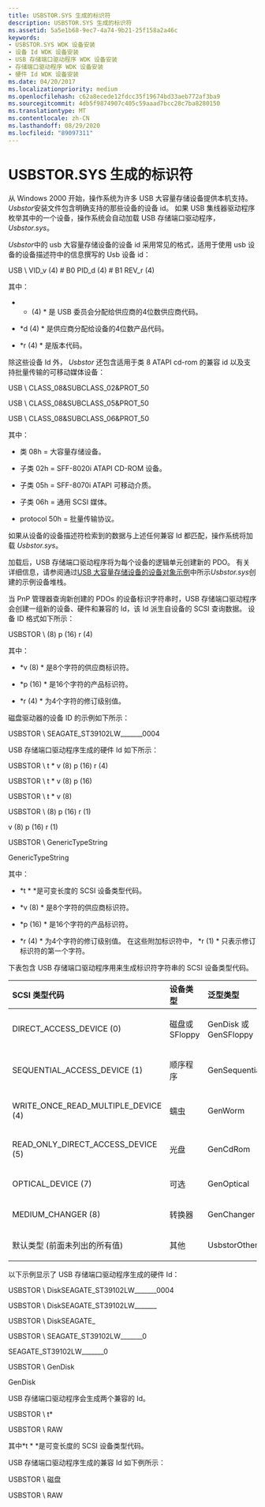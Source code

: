 ```yaml
---
title: USBSTOR.SYS 生成的标识符
description: USBSTOR.SYS 生成的标识符
ms.assetid: 5a5e1b68-9ec7-4a74-9b21-25f158a2a46c
keywords:
- USBSTOR.SYS WDK 设备安装
- 设备 Id WDK 设备安装
- USB 存储端口驱动程序 WDK 设备安装
- 存储端口驱动程序 WDK 设备安装
- 硬件 Id WDK 设备安装
ms.date: 04/20/2017
ms.localizationpriority: medium
ms.openlocfilehash: c62a8ecede12fdcc35f19674bd33aeb772af3ba9
ms.sourcegitcommit: 4db5f9874907c405c59aaad7bcc28c7ba8280150
ms.translationtype: MT
ms.contentlocale: zh-CN
ms.lasthandoff: 08/29/2020
ms.locfileid: "89097311"
---
```

# <a name="identifiers-generated-by-usbstorsys"></a>USBSTOR.SYS 生成的标识符





从 Windows 2000 开始，操作系统为许多 USB 大容量存储设备提供本机支持。 *Usbstor*安装文件包含明确支持的那些设备的设备 id。 如果 USB 集线器驱动程序枚举其中的一个设备，操作系统会自动加载 USB 存储端口驱动程序， *Usbstor.sys*。

*Usbstor*中的 usb 大容量存储设备的设备 id 采用常见的格式，适用于使用 usb 设备的设备描述符中的信息撰写的 Usb 设备 id：

USB \\ VID_v (4) # B0 PID_d (4) # B1 REV_r (4) 

其中：

-   * (4) * 是 USB 委员会分配给供应商的4位数供应商代码。

-   *d (4) * 是供应商分配给设备的4位数产品代码。

-   *r (4) * 是版本代码。

除这些设备 Id 外， *Usbstor* 还包含适用于类 8 ATAPI cd-rom 的兼容 id 以及支持批量传输的可移动媒体设备：

USB \\ CLASS_08&SUBCLASS_02&PROT_50

USB \\ CLASS_08&SUBCLASS_05&PROT_50

USB \\ CLASS_08&SUBCLASS_06&PROT_50

其中：

-   类 08h = 大容量存储设备。

-   子类 02h = SFF-8020i ATAPI CD-ROM 设备。

-   子类 05h = SFF-8070i ATAPI 可移动介质。

-   子类 06h = 通用 SCSI 媒体。

-   protocol 50h = 批量传输协议。

如果从设备的设备描述符检索到的数据与上述任何兼容 Id 都匹配，操作系统将加载 *Usbstor.sys*。

加载后，USB 存储端口驱动程序将为每个设备的逻辑单元创建新的 PDO。 有关详细信息，请参阅通过[USB 大容量存储设备的设备对象示例](../storage/device-object-example-for-a-usb-mass-storage-device.md)中所示*Usbstor.sys*创建的示例设备堆栈。

当 PnP 管理器查询新创建的 PDOs 的设备标识字符串时，USB 存储端口驱动程序会创建一组新的设备、硬件和兼容的 Id，该 Id 派生自设备的 SCSI 查询数据。 设备 ID 格式如下所示：

USBSTOR \\ (8) p (16) r (4) 

其中：

-   *v (8) * 是8个字符的供应商标识符。

-   *p (16) * 是16个字符的产品标识符。

-   *r (4) * 为4个字符的修订级别值。

磁盘驱动器的设备 ID 的示例如下所示：

USBSTOR \\ SEAGATE_ST39102LW_______0004

USB 存储端口驱动程序生成的硬件 Id 如下所示：

USBSTOR \\ t \* v (8) p (16) r (4) 

USBSTOR \\ t \* v (8) p (16) 

USBSTOR \\ t \* v (8) 

USBSTOR \\ (8) p (16) r (1) 

v (8) p (16) r (1) 

USBSTOR \\ GenericTypeString

GenericTypeString

其中：

- *t \* *是可变长度的 SCSI 设备类型代码。

- *v (8) * 是8个字符的供应商标识符。

- *p (16) * 是16个字符的产品标识符。

- *r (4) * 为4个字符的修订级别值。 在这些附加标识符中， *r (1) * 只表示修订标识符的第一个字符。

下表包含 USB 存储端口驱动程序用来生成标识符字符串的 SCSI 设备类型代码。

<table>
<colgroup>
<col width="33%" />
<col width="33%" />
<col width="33%" />
</colgroup>
<thead>
<tr class="header">
<th align="left">SCSI 类型代码</th>
<th align="left">设备类型</th>
<th align="left">泛型类型</th>
</tr>
</thead>
<tbody>
<tr class="odd">
<td align="left"><p>DIRECT_ACCESS_DEVICE (0) </p></td>
<td align="left"><p>磁盘或 SFloppy</p></td>
<td align="left"><p>GenDisk 或 GenSFloppy</p></td>
</tr>
<tr class="even">
<td align="left"><p>SEQUENTIAL_ACCESS_DEVICE (1) </p></td>
<td align="left"><p>顺序程序</p></td>
<td align="left"><p>GenSequential</p></td>
</tr>
<tr class="odd">
<td align="left"><p>WRITE_ONCE_READ_MULTIPLE_DEVICE (4) </p></td>
<td align="left"><p>蠕虫</p></td>
<td align="left"><p>GenWorm</p></td>
</tr>
<tr class="even">
<td align="left"><p>READ_ONLY_DIRECT_ACCESS_DEVICE (5) </p></td>
<td align="left"><p>光盘</p></td>
<td align="left"><p>GenCdRom</p></td>
</tr>
<tr class="odd">
<td align="left"><p>OPTICAL_DEVICE (7) </p></td>
<td align="left"><p>可选</p></td>
<td align="left"><p>GenOptical</p></td>
</tr>
<tr class="even">
<td align="left"><p>MEDIUM_CHANGER (8) </p></td>
<td align="left"><p>转换器</p></td>
<td align="left"><p>GenChanger</p></td>
</tr>
<tr class="odd">
<td align="left"><p>默认类型 (前面未列出的所有值) </p></td>
<td align="left"><p>其他</p></td>
<td align="left"><p>UsbstorOther</p></td>
</tr>
</tbody>
</table>

 

以下示例显示了 USB 存储端口驱动程序生成的硬件 Id：

USBSTOR \\ DiskSEAGATE_ST39102LW_______0004

USBSTOR \\ DiskSEAGATE_ST39102LW_______

USBSTOR \\ DiskSEAGATE_

USBSTOR \\ SEAGATE_ST39102LW_______0

SEAGATE_ST39102LW_______0

USBSTOR \\ GenDisk

GenDisk

USB 存储端口驱动程序会生成两个兼容的 Id。

USBSTOR \\ t\*

USBSTOR \\ RAW

其中*t \* *是可变长度的 SCSI 设备类型代码。

USB 存储端口驱动程序生成的兼容 Id 如下例所示：

USBSTOR \\ 磁盘

USBSTOR \\ RAW

 

